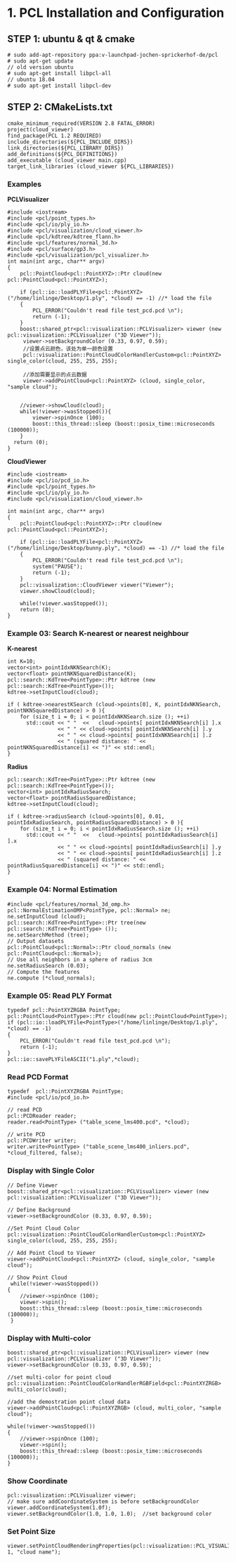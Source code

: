 # 1. PCL Installation and Configuration
## STEP 1: ubuntu & qt & cmake
```
# sudo add-apt-repository ppa:v-launchpad-jochen-sprickerhof-de/pcl
# sudo apt-get update
// old version ubuntu
# sudo apt-get install libpcl-all
// ubuntu 18.04 
# sudo apt-get install libpcl-dev
```
## STEP 2: CMakeLists.txt
```
cmake_minimum_required(VERSION 2.8 FATAL_ERROR)
project(cloud_viewer)
find_package(PCL 1.2 REQUIRED)
include_directories(${PCL_INCLUDE_DIRS})
link_directories(${PCL_LIBRARY_DIRS})
add_definitions(${PCL_DEFINITIONS})
add_executable (cloud_viewer main.cpp)
target_link_libraries (cloud_viewer ${PCL_LIBRARIES})
```

### Examples   
**PCLVisualizer**
```
#include <iostream>
#include <pcl/point_types.h>
#include <pcl/io/ply_io.h>
#include <pcl/visualization/cloud_viewer.h>
#include <pcl/kdtree/kdtree_flann.h>
#include <pcl/features/normal_3d.h>
#include <pcl/surface/gp3.h>
#include <pcl/visualization/pcl_visualizer.h>
int main(int argc, char** argv)
{
    pcl::PointCloud<pcl::PointXYZ>::Ptr cloud(new pcl::PointCloud<pcl::PointXYZ>);

    if (pcl::io::loadPLYFile<pcl::PointXYZ>("/home/linlinge/Desktop/1.ply", *cloud) == -1) //* load the file
    {
        PCL_ERROR("Couldn't read file test_pcd.pcd \n");
        return (-1);
    }
    boost::shared_ptr<pcl::visualization::PCLVisualizer> viewer (new pcl::visualization::PCLVisualizer ("3D Viewer"));
     viewer->setBackgroundColor (0.33, 0.97, 0.59);
     //设置点云颜色，该处为单一颜色设置
     pcl::visualization::PointCloudColorHandlerCustom<pcl::PointXYZ> single_color(cloud, 255, 255, 255);

     //添加需要显示的点云数据
     viewer->addPointCloud<pcl::PointXYZ> (cloud, single_color, "sample cloud");


    //viewer->showCloud(cloud);
    while(!viewer->wasStopped()){
        viewer->spinOnce (100);
        boost::this_thread::sleep (boost::posix_time::microseconds (100000));
    }
  return (0);
}
```

**CloudViewer**
```
#include <iostream>
#include <pcl/io/pcd_io.h>
#include <pcl/point_types.h>
#include <pcl/io/ply_io.h>
#include <pcl/visualization/cloud_viewer.h>

int main(int argc, char** argv)
{
    pcl::PointCloud<pcl::PointXYZ>::Ptr cloud(new pcl::PointCloud<pcl::PointXYZ>);

    if (pcl::io::loadPLYFile<pcl::PointXYZ>("/home/linlinge/Desktop/bunny.ply", *cloud) == -1) //* load the file
    {
        PCL_ERROR("Couldn't read file test_pcd.pcd \n");
        system("PAUSE");
        return (-1);
    }
    pcl::visualization::CloudViewer viewer("Viewer");
    viewer.showCloud(cloud);

    while(!viewer.wasStopped());
    return (0);
}
``` 
### Example 03: Search K-nearest or nearest neighbour
	
**K-nearest**

	int K=10;
	vector<int> pointIdxNKNSearch(K);
	vector<float> pointNKNSquaredDistance(K); 	
	pcl::search::KdTree<PointType>::Ptr kdtree (new pcl::search::KdTree<PointType>());
	kdtree->setInputCloud(cloud);

	if ( kdtree->nearestKSearch (cloud->points[0], K, pointIdxNKNSearch, pointNKNSquaredDistance) > 0 ){
		for (size_t i = 0; i < pointIdxNKNSearch.size (); ++i)
		  std::cout << " "  <<   cloud->points[ pointIdxNKNSearch[i] ].x 
					<< " " << cloud->points[ pointIdxNKNSearch[i] ].y 
					<< " " << cloud->points[ pointIdxNKNSearch[i] ].z 
					<< " (squared distance: " << pointNKNSquaredDistance[i] << ")" << std::endl;
	}
	

**Radius**

	pcl::search::KdTree<PointType>::Ptr kdtree (new pcl::search::KdTree<PointType>());
	vector<int> pointIdxRadiusSearch;
	vector<float> pointRadiusSquaredDistance;
	kdtree->setInputCloud(cloud);

	if ( kdtree->radiusSearch (cloud->points[0], 0.01, pointIdxRadiusSearch, pointRadiusSquaredDistance) > 0 ){
		for (size_t i = 0; i < pointIdxRadiusSearch.size (); ++i)
		  std::cout << " "  <<   cloud->points[ pointIdxRadiusSearch[i] ].x 
					<< " " << cloud->points[ pointIdxRadiusSearch[i] ].y 
					<< " " << cloud->points[ pointIdxRadiusSearch[i] ].z 
					<< " (squared distance: " << pointRadiusSquaredDistance[i] << ")" << std::endl;
	}

### Example 04: Normal Estimation  
	
	#include <pcl/features/normal_3d_omp.h>
	pcl::NormalEstimationOMP<PointType, pcl::Normal> ne;	
	ne.setInputCloud (cloud);
	pcl::search::KdTree<PointType>::Ptr tree(new pcl::search::KdTree<PointType> ());
	ne.setSearchMethod (tree);
	// Output datasets
	pcl::PointCloud<pcl::Normal>::Ptr cloud_normals (new pcl::PointCloud<pcl::Normal>);
	// Use all neighbors in a sphere of radius 3cm
	ne.setRadiusSearch (0.03);
	// Compute the features
	ne.compute (*cloud_normals);


### Example 05: Read PLY Format 
```
typedef pcl::PointXYZRGBA PointType;
pcl::PointCloud<PointType>::Ptr cloud(new pcl::PointCloud<PointType>);
if (pcl::io::loadPLYFile<PointType>("/home/linlinge/Desktop/1.ply", *cloud) == -1) 
{
	PCL_ERROR("Couldn't read file test_pcd.pcd \n");
	return (-1);
}
pcl::io::savePLYFileASCII("1.ply",*cloud);
```


### Read PCD Format    
```
typedef  pcl::PointXYZRGBA PointType;
#include <pcl/io/pcd_io.h> 

// read PCD
pcl::PCDReader reader; 
reader.read<PointType> ("table_scene_lms400.pcd", *cloud);

// write PCD
pcl::PCDWriter writer;
writer.write<PointType> ("table_scene_lms400_inliers.pcd", *cloud_filtered, false);
```


### Display with Single Color
```
// Define Viewer
boost::shared_ptr<pcl::visualization::PCLVisualizer> viewer (new pcl::visualization::PCLVisualizer ("3D Viewer"));

// Define Background
viewer->setBackgroundColor (0.33, 0.97, 0.59);

//Set Point Cloud Color
pcl::visualization::PointCloudColorHandlerCustom<pcl::PointXYZ> single_color(cloud, 255, 255, 255);

// Add Point Cloud to Viewer
viewer->addPointCloud<pcl::PointXYZ> (cloud, single_color, "sample cloud");

// Show Point Cloud
 while(!viewer->wasStopped())
{
    //viewer->spinOnce (100);
    viewer->spin();
    boost::this_thread::sleep (boost::posix_time::microseconds (100000));
 }
```
### Display with Multi-color  
```
boost::shared_ptr<pcl::visualization::PCLVisualizer> viewer (new pcl::visualization::PCLVisualizer ("3D Viewer"));
viewer->setBackgroundColor (0.33, 0.97, 0.59);

//set multi-color for point cloud
pcl::visualization::PointCloudColorHandlerRGBField<pcl::PointXYZRGB> multi_color(cloud);

//add the demostration point cloud data
viewer->addPointCloud<pcl::PointXYZRGB> (cloud, multi_color, "sample cloud");

while(!viewer->wasStopped())
{
	//viewer->spinOnce (100);
	viewer->spin();
	boost::this_thread::sleep (boost::posix_time::microseconds (100000));
}
```
### Show Coordinate  
```
pcl::visualization::PCLVisualizer viewer;
// make sure addCoordinateSystem is before setBackgroundColor
viewer.addCoordinateSystem(1.0f);
viewer.setBackgroundColor(1.0, 1.0, 1.0);  //set background color
```

### Set Point Size
	viewer.setPointCloudRenderingProperties(pcl::visualization::PCL_VISUALIZER_POINT_SIZE, 1, "cloud name");